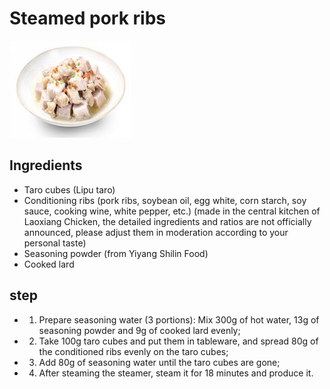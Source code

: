 # Steamed pork ribs

![香芋蒸排骨](/images/香芋蒸排骨.png)

## Ingredients

- Taro cubes (Lipu taro)
- Conditioning ribs (pork ribs, soybean oil, egg white, corn starch, soy sauce, cooking wine, white pepper, etc.) (made in the central kitchen of Laoxiang Chicken, the detailed ingredients and ratios are not officially announced, please adjust them in moderation according to your personal taste)
- Seasoning powder (from Yiyang Shilin Food)
- Cooked lard

## step

- 1. Prepare seasoning water (3 portions): Mix 300g of hot water, 13g of seasoning powder and 9g of cooked lard evenly;
- 2. Take 100g taro cubes and put them in tableware, and spread 80g of the conditioned ribs evenly on the taro cubes;
- 3. Add 80g of seasoning water until the taro cubes are gone;
- 4. After steaming the steamer, steam it for 18 minutes and produce it.
